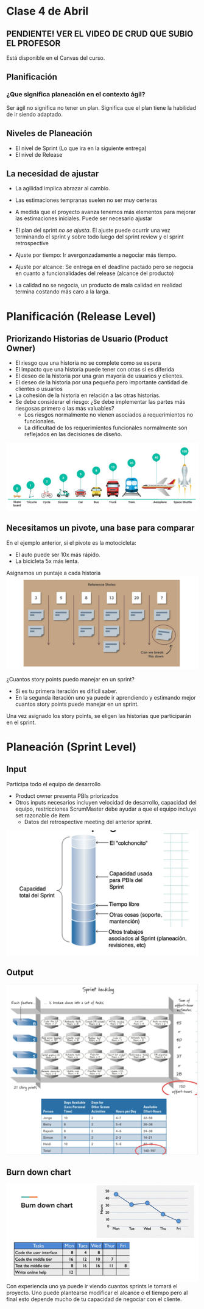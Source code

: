 # Clase 4 de Abril

## PENDIENTE! VER EL VIDEO DE CRUD QUE SUBIO EL PROFESOR
Está disponible en el Canvas del curso.

## Planificación
### ¿Que significa planeación en el contexto ágil?
Ser ágil no significa no tener un plan. Significa que el plan tiene la habilidad de ir siendo adaptado.

## Niveles de Planeación
- El nivel de Sprint (Lo que ira en la siguiente entrega)
- El nivel de Release

## La necesidad de ajustar
- La agilidad implica abrazar al cambio.
- Las estimaciones tempranas suelen no ser muy certeras
- A medida que el proyecto avanza tenemos más elementos para mejorar las estimaciones iniciales. Puede ser necesario ajustar
- El plan del sprint *no se ajusta*. El ajuste puede ocurrir una vez terminando el sprint y sobre todo luego del sprint review y el sprint retrospective

- Ajuste por tiempo: Ir avergonzadamente a negociar más tiempo.
- Ajuste por alcance: Se entrega en el deadline pactado pero se negocia en cuanto a funcionalidades del release (alcance del producto)
- La calidad no se negocia, un producto de mala calidad en realidad termina costando más caro a la larga.

# Planificación (Release Level)
## Priorizando Historias de Usuario (Product Owner)
- El riesgo que una historia no se complete como se espera
- El impacto que una historia puede tener con otras si es diferida
- El deseo de la historia por una gran mayoría de usuarios y clientes.
- El deseo de la historia por una pequeña pero importante cantidad de clientes o usuarios
- La cohesión de la historia en relación a las otras historias.
- Se debe considerar el riesgo: ¿Se debe implementar las partes más riesgosas primero o las más valuables?
    - Los riesgos normalmente no vienen asociados a requerimientos no funcionales.
    - La dificultad de los requerimientos funcionales normalmente son reflejados en las decisiones de diseño.

<img src="./img/puntos_historia.png">

## Necesitamos un pivote, una base para comparar
En el ejemplo anterior, si el pivote es la motocicleta:
- El auto puede ser 10x más rápido.
- La bicicleta 5x más lenta.

Asignamos un puntaje a cada historia
<img src="./img/score_historia.png">

¿Cuantos story points puedo manejar en un sprint?
- Si es tu primera iteración es dificil saber.
- En la segunda iteración uno ya puede ir aprendiendo y estimando mejor cuantos story points puede manejar en un sprint.

Una vez asignado los story points, se eligen las historias que participarán en el sprint.

# Planeación (Sprint Level)
## Input
Participa todo el equipo de desarrollo
- Product owner presenta PBIs priorizados
- Otros inputs necesarios incluyen velocidad de desarrollo, capacidad del equipo, restricciones ScrumMaster debe ayudar a que el equipo incluye set razonable de ítem
    - Datos del retrospective meeting del anterior sprint.

<img src="./img/act_sprint.png">

## Output
<img src="./img/output.png">

## Burn down chart
<img src="./img/burn_down_chart.png">
Con experiencia uno ya puede ir viendo cuantos sprints le tomará el proyecto.
Uno puede plantearse modificar el alcance o el tiempo pero al final esto depende mucho de tu capacidad de negociar con el cliente.
